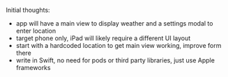 Initial thoughts:
- app will have a main view to display weather and a settings modal to enter location
- target phone only, iPad will likely require a different UI layout
- start with a hardcoded location to get main view working, improve form there
- write in Swift, no need for pods or third party libraries, just use Apple frameworks
